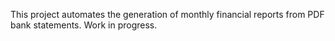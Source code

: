 This project automates the generation of monthly financial reports from PDF bank statements. Work in progress.
